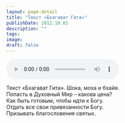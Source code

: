 ```yaml
---
layout: page-detail
title: "Текст «Бхагават Гита»"
publishDate: 2012.10.02
description: ""
tags:
image:
draft: false
---
```


<audio title="2012.10.02 - Текст «Бхагават Гита».mp3" src="https://filer-api.advayta.org/v1.0/public/files/73977" controls=""></audio>

 Текст «Бхагават Гита». Шока, моха и бхайя.  
Попасть в Духовный Мир – какова цена?  
Как быть готовым, чтобы идти к Богу.  
Отдать все свои привязанности Богу.   
Призывать благословения святых.  

  
